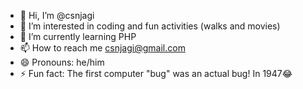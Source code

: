 - 👋 Hi, I’m @csnjagi
- 👀 I’m interested in coding and fun activities (walks and movies)
- 🌱 I’m currently learning PHP
- 📫 How to reach me csnjagi@gmail.com
- 😄 Pronouns: he/him
- ⚡ Fun fact: The first computer "bug" was an actual bug! In 1947😂
